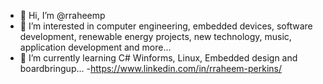 - 👋 Hi, I’m @rraheemp
- 👀 I’m interested in computer engineering, embedded devices, software development, renewable energy projects, new technology, music, application development and more...
- 🌱 I’m currently learning C# Winforms, Linux, Embedded design and boardbringup...
-https://www.linkedin.com/in/rraheem-perkins/

<!---
rraheemp/rraheemp is a ✨ special ✨ repository because its `README.md` (this file) appears on your GitHub profile.
You can click the Preview link to take a look at your changes.
--->
